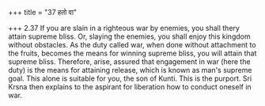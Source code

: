 +++
title = "37 हतो वा"

+++
2.37 If you are slain in a righteous war by enemies, you shall thery attain supreme bliss. Or, slaying the enemies, you shall enjoy this kingdom without obstacles. As the duty called war, when done without attachment to the fruits, becomes the means for winning supreme bliss,
you will attain that supreme bliss. Therefore, arise, assured that engagement in war (here the duty) is the means for attaining release,
which is known as man's supreme goal. This alone is suitable for you,
the son of Kunti. This is the purport. Sri Krsna then explains to the aspirant for liberation how to conduct oneself in war.
